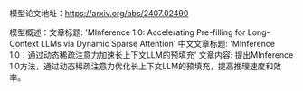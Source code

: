 模型论文地址：https://arxiv.org/abs/2407.02490

模型概述：文章标题: 'MInference 1.0: Accelerating Pre-filling for Long-Context LLMs via Dynamic Sparse Attention'
中文文章标题: 'MInference 1.0：通过动态稀疏注意力加速长上下文LLM的预填充'
文章内容: 提出MInference 1.0方法，通过动态稀疏注意力优化长上下文LLM的预填充，提高推理速度和效率。
